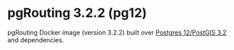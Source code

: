 # pgRouting 3.2.2 (pg12)

pgRouting Docker image (version 3.2.2) built over [Postgres 12/PostGIS 3.2](https://hub.docker.com/r/postgis/postgis) and dependencies.
